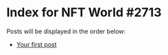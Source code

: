 # Index for NFT World #2713
Posts will be displayed in the order below:

- [Your first post](./001-first.md)


